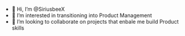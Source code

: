 - 👋 Hi, I’m @SiriusbeeX
- 👀 I’m interested in transitioning into Product Management
- 💞️ I’m looking to collaborate on projects that enbale me build Product skills
<!---
SiriusbeeX/SiriusbeeX is a ✨ special ✨ repository because its `README.md` (this file) appears on your GitHub profile.
You can click the Preview link to take a look at your changes.
--->
